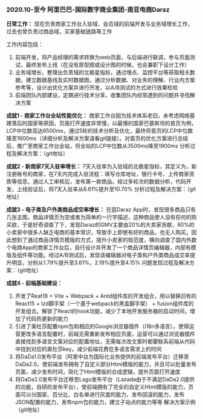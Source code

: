 ### 2020.10-至今 阿里巴巴-国际数字商业集团-南亚电商Daraz
**日常工作：** 现在负责商家工作台入驻域、会员域的前端开发与业务域增长工作，过去也曾负责过商品域，买家基础链路等工作

工作内容包括：
1. 前端开发，将产品经理的需求转换为web页面，与后端进行联调，参与页面测试，最终发布上线（在没有原型图或设计图的时候，也会兼职下设计工作）
2. 业务域增长，整理出负责域的北极星指标，通过埋点、监控平台等获取相关数据，建立数据基线及实时数据图，通过分析数据、对业务的理解、行业内方案参考等，设计出优化方案并进行开发，以A/B测试的方式进行效果检验
3. 前端团队内部建设，定期进行技术分享，收集团队内经常遇到的问题并寻找解决方案

**成就1 - 商家工作台全站性能优化：** 商家工作台因为技术体系老旧，未考虑网络基建落后的国家等原因，页面打开速度非常慢，以最慢的国家巴基斯坦的首页为例，LCP中位数高达6500ms，通过5轮的技术分析及优化，最终将首页的LCP中位数降至1600ms（详细分析及解决方案请看git链接）。对首页的优化方案进行总结后，推广至商家工作台全站，将全站的LCP中位数从3500ms降至1900ms
分析过程及解决方案：（git地址）

**成就2 - 新商家7天入驻率增长：** 7天入驻率为入驻域的北极星指标，其定义为，新注册账号的商家，在7天内完成入驻流程：填写仓库地址，银行卡号，上传商家资质等信息，通过人工审核后，发布第一款商品。经过多轮次的数据分析，代码开发，上线验证后，将7天入驻率从6.61%提升至10.70%
分析过程及解决方案：（git地址）

**成就3 - 电子类及户外类商品成交率增长：** 在逛Daraz App时，发现很多商品只有几张主图，商品详情页为空或者为简单的一行字描述，这种商品使人没有任何的购买欲，于是好奇调查了下，发现Daraz的GMV主要由20%的大卖家贡献，80%的小卖家中很多人缺乏电商的基本常识，导致手上即使有好的商品，也无人购买。因此想到了通过商品详情页模版的方式，提升小卖家的规范度，横向调查了国内外数个电商App的商家工作台后，自行设计并开发了一个商品详情页编辑器，内部有模版及组件等功能。经过A/B测试后，发现该编辑器对电子类和户外类商品成交率提升明显，分别从1.79%提升至3.61%，2.19%提升至4.15%
问题发现过程及解决方案：（git地址）

**成就4 - 前端基础建设：** 
1. 开发了Reat18 + Vite + Webpack + Antd组件库的开发组合，用以替换旧有的React15 + lzd脚手架（一个基于webpack的黑盒脚手架） + fusion组件库的开发组合。解锁了React的hook功能，减少了本地开发服务器的启动时间，增加了代码热更新的能力
2. 引进了美杜莎配置npm包和相应的Google浏览器插件（i18n多语言），使得运营更改多语言配置时，前端无需重新发布相应页面，运营可以通过浏览器插件直接找到多语言文案对应的配置地址，无需每次改文案时都要联系前端从代码中找到对应的美杜莎key。减少前端花费在多语言需求上的时间
3. 将DaDa1.0发布平台（阿里中台为国际化业务提供的前端发布平台）迁移至DaDa2.0，使前端发布拥有了自定义部分Html模版的能力，并且可以批量发布页面，减少发布时间，简化了Html模版的合成逻辑，提升页面打开速度
4. 将DaDa2.0发布平台迁移至Lago发布平台（Lazada由于不满足DaDa2.0提供的功能，自研的发布平台），使前端拥有了完全的自定义Html模版的能力，页面可以分国家、百分比、白名单进行灰度的能力，发布回滚的能力，发布JSON配置的能力，发布npm包的能力，建立子站点的能力等等
解决方案示例（git地址）